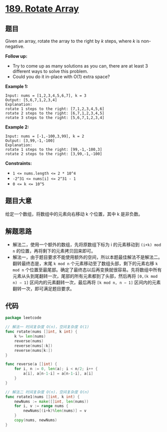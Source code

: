 # [189. Rotate Array](https://leetcode.com/problems/rotate-array/)

## 题目

Given an array, rotate the array to the right by *k* steps, where *k* is non-negative.

**Follow up:**

- Try to come up as many solutions as you can, there are at least 3 different ways to solve this problem.
- Could you do it in-place with O(1) extra space?

**Example 1:**

```
Input: nums = [1,2,3,4,5,6,7], k = 3
Output: [5,6,7,1,2,3,4]
Explanation:
rotate 1 steps to the right: [7,1,2,3,4,5,6]
rotate 2 steps to the right: [6,7,1,2,3,4,5]
rotate 3 steps to the right: [5,6,7,1,2,3,4]
```

**Example 2:**

```
Input: nums = [-1,-100,3,99], k = 2
Output: [3,99,-1,-100]
Explanation: 
rotate 1 steps to the right: [99,-1,-100,3]
rotate 2 steps to the right: [3,99,-1,-100]
```

**Constraints:**

- `1 <= nums.length <= 2 * 10^4`
- `-2^31 <= nums[i] <= 2^31 - 1`
- `0 <= k <= 10^5`

## 题目大意

给定一个数组，将数组中的元素向右移动 k 个位置，其中 k 是非负数。

## 解题思路

- 解法二，使用一个额外的数组，先将原数组下标为 i 的元素移动到 `(i+k) mod n` 的位置，再将剩下的元素拷贝回来即可。
- 解法一，由于题目要求不能使用额外的空间，所以本题最佳解法不是解法二。翻转最终态是，末尾 `k mod n` 个元素移动至了数组头部，剩下的元素右移 `k mod n` 个位置至最尾部。确定了最终态以后再变换就很容易。先将数组中所有元素从头到尾翻转一次，尾部的所有元素都到了头部，然后再将 `[0,(k mod n) − 1]` 区间内的元素翻转一次，最后再将 `[k mod n, n − 1]` 区间内的元素翻转一次，即可满足题目要求。

## 代码

```go
package leetcode

// 解法一 时间复杂度 O(n)，空间复杂度 O(1)
func rotate(nums []int, k int) {
	k %= len(nums)
	reverse(nums)
	reverse(nums[:k])
	reverse(nums[k:])
}

func reverse(a []int) {
	for i, n := 0, len(a); i < n/2; i++ {
		a[i], a[n-1-i] = a[n-1-i], a[i]
	}
}

// 解法二 时间复杂度 O(n)，空间复杂度 O(n)
func rotate1(nums []int, k int) {
	newNums := make([]int, len(nums))
	for i, v := range nums {
		newNums[(i+k)%len(nums)] = v
	}
	copy(nums, newNums)
}
```